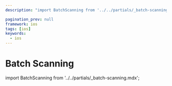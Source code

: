 ```yaml
---
description: "import BatchScanning from '../../partials/_batch-scanning.mdx';                                                                                                "

pagination_prev: null
framework: ios
tags: [ios]
keywords:
  - ios
---
```


# Batch Scanning

import BatchScanning from '../../partials/_batch-scanning.mdx';

<BatchScanning/>